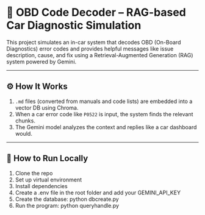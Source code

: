 # 🚗 OBD Code Decoder – RAG-based Car Diagnostic Simulation

This project simulates an in-car system that decodes OBD (On-Board Diagnostics) error codes and provides helpful messages like issue description, cause, and fix using a Retrieval-Augmented Generation (RAG) system powered by Gemini.

---

## ⚙️ How It Works

1. `.md` files (converted from manuals and code lists) are embedded into a vector DB using Chroma.
2. When a car error code like `P0522` is input, the system finds the relevant chunks.
3. The Gemini model analyzes the context and replies like a car dashboard would.

---

## 🧪 How to Run Locally

1. Clone the repo
2. Set up virtual environment
3. Install dependencies
4. Create a .env file in the root folder and add your GEMINI_API_KEY
5. Create the database: python dbcreate.py
6. Run the program: python queryhandle.py

